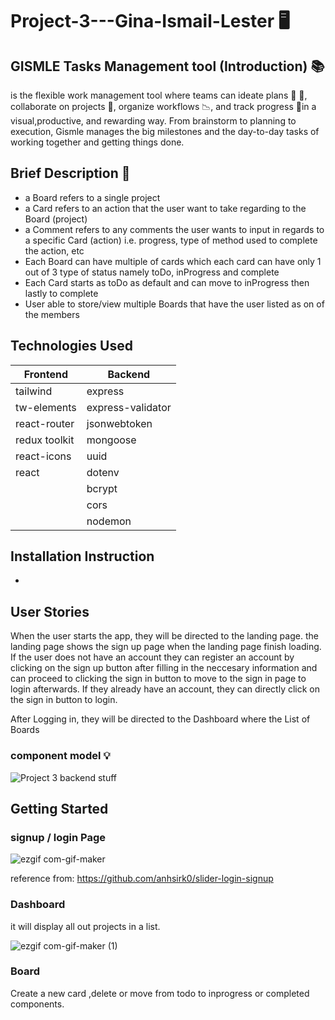 # Project-3---Gina-Ismail-Lester :desktop_computer:

## GISMLE Tasks Management tool (Introduction) :books:

is the flexible work management tool where teams can ideate plans :memo:
:pencil:, collaborate on projects :file_folder:, organize workflows :chart_with_downwards_trend:, and track progress :round_pushpin:in a
visual,productive, and rewarding way. From brainstorm to planning to execution, Gismle manages the big milestones and the day-to-day tasks of working together and getting things done.

## Brief Description :page_facing_up:

- a Board refers to a single project
- a Card refers to an action that the user want to take regarding to the Board (project)
- a Comment refers to any comments the user wants to input in regards to a specific Card (action) i.e. progress, type of method used to complete the action, etc
- Each Board can have multiple of cards which each card can have only 1 out of 3 type of status namely toDo, inProgress and complete
- Each Card starts as toDo as default and can move to inProgress then lastly to complete
- User able to store/view multiple Boards that have the user listed as on of the members



## Technologies Used

|Frontend     |Backend          |
| ------------|-----------------|
|tailwind     |express          |
|tw-elements  |express-validator|
|react-router |jsonwebtoken     |
|redux toolkit|mongoose         |
|react-icons  |uuid             |
|react        |dotenv           |
|             |bcrypt           |
|             |cors             |
|             |nodemon          |

## Installation Instruction

- 

## User Stories

When the user starts the app, they will be directed to the landing page. the landing page shows the sign up page when the landing page finish loading. If the user does not have an account they can register an account by clicking on the sign up button after filling in the neccesary information and can proceed to clicking the sign in button to move to the sign in page to login afterwards. If they already have an account, they can directly click on the sign in button to login.

After Logging in, they will be directed to the Dashboard where the List of Boards

### component model :bulb:
![Project 3 backend stuff](https://user-images.githubusercontent.com/44399805/180625949-e63ee2f9-3898-400b-9c78-26cdb462482d.png)



## Getting Started

### signup / login Page

![ezgif com-gif-maker](https://user-images.githubusercontent.com/44399805/180336486-bdb02a56-8f38-478a-b860-a163595710a3.gif)

reference from: https://github.com/anhsirk0/slider-login-signup

### Dashboard

it will display all out projects in a list.

![ezgif com-gif-maker (1)](https://user-images.githubusercontent.com/44399805/180339057-c79ce1fa-6c4a-464a-84e0-1a73351c64a7.gif)

### Board

Create a new card ,delete or move from todo to inprogress or completed components.
